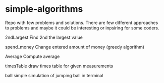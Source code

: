 # simple-algorithms
Repo with few problems and solutions. There are few different approaches to problems and maybe it could be interesting or inpsiring for some coders.

2ndLargest
Find 2nd the largest value


spend_money
Change entered amount of money (greedy algorithm)


Average
Compute average

timesTable
draw times table for given measurements

ball
simple simulation of jumping ball in terminal